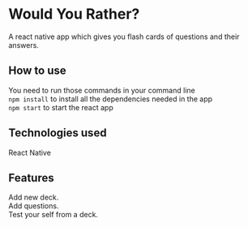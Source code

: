 # Would You Rather?
A react native app which gives you flash cards of questions and their answers.

## How to use
You need to run those commands in your command line<br/>
`npm install`
to install all the dependencies needed in the app<br/>
`npm start`
to start the react app

## Technologies used
React Native

## Features
Add new deck.<br/>
Add questions.<br/>
Test your self from a deck.